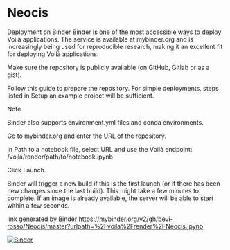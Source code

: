 # Neocis
Deployment on Binder
Binder is one of the most accessible ways to deploy Voilà applications. The service is available at mybinder.org and is increasingly being used for reproducible research, making it an excellent fit for deploying Voilà applications.

Make sure the repository is publicly available (on GitHub, Gitlab or as a gist).

Follow this guide to prepare the repository. For simple deployments, steps listed in Setup an example project will be sufficient.

Note

Binder also supports environment.yml files and conda environments.

Go to mybinder.org and enter the URL of the repository.

In Path to a notebook file, select URL and use the Voilà endpoint: /voila/render/path/to/notebook.ipynb

Click Launch.

Binder will trigger a new build if this is the first launch (or if there has been new changes since the last build). This might take a few minutes to complete. If an image is already available, the server will be able to start within a few seconds.

link generated by Binder
https://mybinder.org/v2/gh/bevi-rosso/Neocis/master?urlpath=%2Fvoila%2Frender%2FNeocis.ipynb

[![Binder](https://mybinder.org/badge_logo.svg)](https://mybinder.org/v2/gh/bevi-rosso/Neocis/master?urlpath=%2Fvoila%2Frender%2FNeocis.ipynb)

